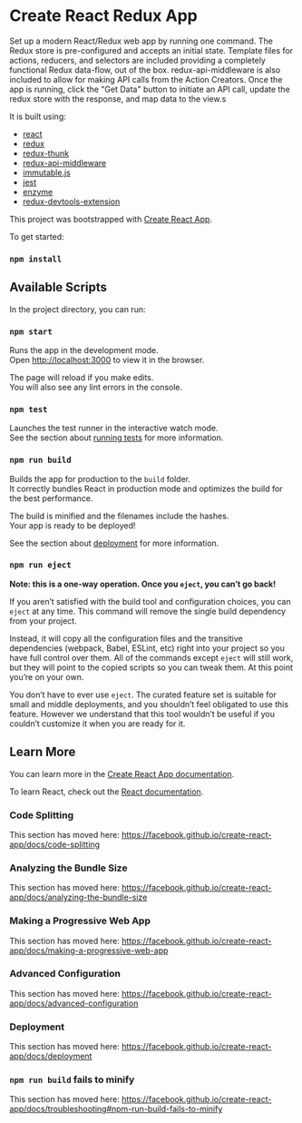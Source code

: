 # Create React Redux App
Set up a modern React/Redux web app by running one command. The Redux store is pre-configured and accepts an initial state. Template files for actions, reducers, and selectors are included providing a completely functional Redux data-flow, out of the box. redux-api-middleware is also included to allow for making API calls from the Action Creators. Once the app is running, click the "Get Data" button to initiate an API call, update the redux store with the response, and map data to the view.s

It is built using:
* [react](https://github.com/facebook/react)
* [redux](https://github.com/reduxjs/redux)
* [redux-thunk](https://github.com/reduxjs/redux-thunk)
* [redux-api-middleware](https://github.com/agraboso/redux-api-middleware)
* [immutable.js](https://github.com/immutable-js/immutable-js)
* [jest](https://github.com/facebook/jest)
* [enzyme](https://github.com/enzymejs/enzyme)
* [redux-devtools-extension](https://github.com/zalmoxisus/redux-devtools-extension)

This project was bootstrapped with [Create React App](https://github.com/facebook/create-react-app).

To get started:
### `npm install`

## Available Scripts

In the project directory, you can run:

### `npm start`

Runs the app in the development mode.<br />
Open [http://localhost:3000](http://localhost:3000) to view it in the browser.

The page will reload if you make edits.<br />
You will also see any lint errors in the console.

### `npm test`

Launches the test runner in the interactive watch mode.<br />
See the section about [running tests](https://facebook.github.io/create-react-app/docs/running-tests) for more information.

### `npm run build`

Builds the app for production to the `build` folder.<br />
It correctly bundles React in production mode and optimizes the build for the best performance.

The build is minified and the filenames include the hashes.<br />
Your app is ready to be deployed!

See the section about [deployment](https://facebook.github.io/create-react-app/docs/deployment) for more information.

### `npm run eject`

**Note: this is a one-way operation. Once you `eject`, you can’t go back!**

If you aren’t satisfied with the build tool and configuration choices, you can `eject` at any time. This command will remove the single build dependency from your project.

Instead, it will copy all the configuration files and the transitive dependencies (webpack, Babel, ESLint, etc) right into your project so you have full control over them. All of the commands except `eject` will still work, but they will point to the copied scripts so you can tweak them. At this point you’re on your own.

You don’t have to ever use `eject`. The curated feature set is suitable for small and middle deployments, and you shouldn’t feel obligated to use this feature. However we understand that this tool wouldn’t be useful if you couldn’t customize it when you are ready for it.

## Learn More

You can learn more in the [Create React App documentation](https://facebook.github.io/create-react-app/docs/getting-started).

To learn React, check out the [React documentation](https://reactjs.org/).

### Code Splitting

This section has moved here: https://facebook.github.io/create-react-app/docs/code-splitting

### Analyzing the Bundle Size

This section has moved here: https://facebook.github.io/create-react-app/docs/analyzing-the-bundle-size

### Making a Progressive Web App

This section has moved here: https://facebook.github.io/create-react-app/docs/making-a-progressive-web-app

### Advanced Configuration

This section has moved here: https://facebook.github.io/create-react-app/docs/advanced-configuration

### Deployment

This section has moved here: https://facebook.github.io/create-react-app/docs/deployment

### `npm run build` fails to minify

This section has moved here: https://facebook.github.io/create-react-app/docs/troubleshooting#npm-run-build-fails-to-minify
